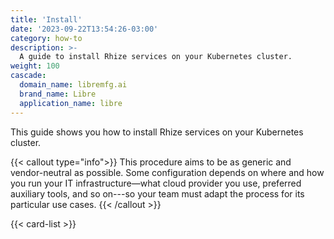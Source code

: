 ```yaml
---
title: 'Install'
date: '2023-09-22T13:54:26-03:00'
category: how-to
description: >-
  A guide to install Rhize services on your Kubernetes cluster.
weight: 100
cascade:
  domain_name: libremfg.ai
  brand_name: Libre
  application_name: libre
---
```


This guide shows you how to install Rhize services on your Kubernetes cluster.



{{< callout type="info">}}
This procedure aims to be as generic and vendor-neutral as possible.
Some configuration depends on where and how you run your IT infrastructure&mdash;what cloud provider you use, preferred auxiliary tools, and so on---so your team must adapt the process for its particular use cases.
{{< /callout >}}


  
{{< card-list >}}
